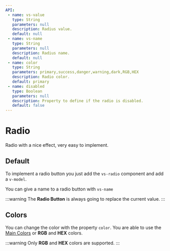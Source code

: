 ```yaml
---
API:
 - name: vs-value
   type: String
   parameters: null
   description: Radius value.
   default: null
 - name: vs-name
   type: String
   parameters: null
   description: Radius name.
   default: null
 - name: color
   type: String
   parameters: primary,success,danger,warning,dark,RGB,HEX
   description: Radio color.
   default: primary
 - name: disabled
   type: Boolean
   parameters: null
   description: Property to define if the radio is disabled.
   default: false
---
```


# Radio

<box header>

  Radio with a nice effect, very easy to implement.

</box>


<box>

## Default

To implement a radio button you just add the `vs-radio` component and add a `v-model`.

You can give a name to a radio button with `vs-name`

:::warning
The **Radio Button** is always going to replace the current value.
:::

<vuecode md>
<template #demo>
<div>
  <Demos-Radio-Default />
</div>
</template>
<template #code>

```html
<template lang="html">
  <ul class="leftx">
    <li class="modelx">
      {{radios1}}
    </li>
    <li>
      <vs-radio v-model="radios1" vs-name="radios1" vs-value="luis">Luis</vs-radio>
    </li>
    <li>
      <vs-radio v-model="radios1" vs-name="radios1" vs-value="carols">Carols</vs-radio>
    </li>
    <li>
      <vs-radio v-model="radios1" vs-name="radios1" vs-value="summer">Summer</vs-radio>
    </li>
    <li>
      <vs-radio disabled="true" v-model="radios1" vs-name="radios1" vs-value="lyon">Lyon - disabled</vs-radio>
    </li>
  </ul>
</template>

<script>
export default {
  data(){
    return {
      radios1:'luis',
    }
  }
}
</script>
```

</template>
</vuecode>

</box>


<box>

## Colors

You can change the color with the property `color`. You are able to use the [Main Colors](/theme/) or **RGB** and **HEX** colors.

:::warning
  Only **RGB** and **HEX** colors are supported.
:::

<vuecode md>
<template #demo>
<div>
  <Demos-Radio-Colors />
</div>
</template>
<template #code>

```html
<template lang="html">
  <div class="">
    <ul class="leftx">
      <li class="modelx">
        {{radios2}}
      </li>
      <li>
        <vs-radio v-model="radios2" vs-value="primary">Primary</vs-radio>
      </li>
      <li>
        <vs-radio color="success" v-model="radios2" vs-value="Success">Success</vs-radio>
      </li>
      <li>
        <vs-radio color="danger" v-model="radios2" vs-value="Danger">Danger</vs-radio>
      </li>
      <li>
        <vs-radio color="warning" v-model="radios2" vs-value="Warning">Warning</vs-radio>
      </li>
      <li>
        <vs-radio color="dark" v-model="radios2" vs-value="Dark">Dark</vs-radio>
      </li>
      <li>
        <vs-radio color="rgb(87, 251, 187)" v-model="radios2" vs-value="RGB">RGB</vs-radio>
      </li>
      <li>
        <vs-radio color="#e48346" v-model="radios2" vs-value="HEX">HEX</vs-radio>
      </li>
    </ul>
  </div>
</template>

<script>
export default {
  data(){
    return {
      radios2:'primary',
    }
  }
}
</script>
```

</template>
</vuecode>

</box>
